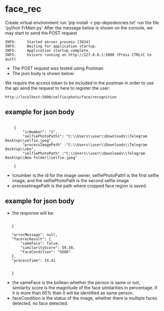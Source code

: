 # face_rec
 Create virtual environment
 run 'pip install -r pip-depedencies.txt'
 run the file 'python FrMain.py'
After the message below is shown on the console, we may start to send the POST request
```
INFO:     Started server process [3024]
INFO:     Waiting for application startup.
INFO:     Application startup complete.
INFO:     Uvicorn running on http://127.0.0.1:5000 (Press CTRL+C to quit)
```
- The POST request was tested using Postman
- The json body is shown below:

We require the access token to  be included in the postman in order to use the api
send the request to here to register the user:
```
http://localhost:5000/selfie/photo/face/recognition
```
##  example for json body
```

    {   
        "icNumber": "1",
        "selfiePhotoPath1": "C:\\Users\\user\\Downloads\\Telegram Desktop\\selfie.jpeg",
        "processImagePath" :"C:\\Users\\user\\Downloads\\Telegram Desktop\\oke",
        "selfiePhotoPath" :"C:\\Users\\user\\Downloads\\Telegram Desktop\\New folder\\selfie.jpeg"

    }
```
- Icnumber is the id for the image owner, selfiePhotoPath1 is the first selfie image, and the selfiePhotoPath is the second selfie image
- processImagePath is the path where cropped face region is saved.

##  example for json body
- the response will be:
 ```

    {   
        
    "errorMessage": null,
    "facerecResult": {
        "sameFace": false,
        "similarityScore": 59.38,
        "faceCondition": "GOOD"
    },
    "processTime": 14.41


    }
```

- the sameFace is the bollean whether the person is same or not, similarity score is the magnitude of the face similarities in percentage. if it is more than 65% than it will be identified as same person.
- faceCondition is the status of the image, whether there is multiple faces detected, no face detected. 
